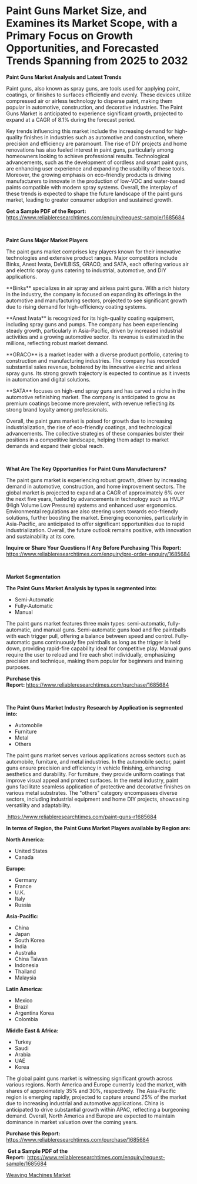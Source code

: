 <p><h1>Paint Guns Market Size, and Examines its Market Scope, with a Primary Focus on Growth Opportunities, and Forecasted Trends Spanning from 2025 to 2032</h1></p><p><strong>Paint Guns Market Analysis and Latest Trends</strong></p>
<p><p>Paint guns, also known as spray guns, are tools used for applying paint, coatings, or finishes to surfaces efficiently and evenly. These devices utilize compressed air or airless technology to disperse paint, making them popular in automotive, construction, and decorative industries. The Paint Guns Market is anticipated to experience significant growth, projected to expand at a CAGR of 8.1% during the forecast period. </p><p>Key trends influencing this market include the increasing demand for high-quality finishes in industries such as automotive and construction, where precision and efficiency are paramount. The rise of DIY projects and home renovations has also fueled interest in paint guns, particularly among homeowners looking to achieve professional results. Technological advancements, such as the development of cordless and smart paint guns, are enhancing user experience and expanding the usability of these tools. Moreover, the growing emphasis on eco-friendly products is driving manufacturers to innovate in the production of low-VOC and water-based paints compatible with modern spray systems. Overall, the interplay of these trends is expected to shape the future landscape of the paint guns market, leading to greater consumer adoption and sustained growth.</p></p>
<p><strong>Get a Sample PDF of the Report:&nbsp;</strong> <a href="https://www.reliableresearchtimes.com/enquiry/request-sample/1685684?utm_campaign=2007&utm_medium=2&utm_source=Github&utm_content=ia&utm_term=08042025&utm_id=paint-guns">https://www.reliableresearchtimes.com/enquiry/request-sample/1685684</a></p>
<p>&nbsp;</p>
<p><strong>Paint Guns Major Market Players</strong></p>
<p><p>The paint guns market comprises key players known for their innovative technologies and extensive product ranges. Major competitors include Binks, Anest Iwata, DeVILBISS, GRACO, and SATA, each offering various air and electric spray guns catering to industrial, automotive, and DIY applications.</p><p>**Binks** specializes in air spray and airless paint guns. With a rich history in the industry, the company is focused on expanding its offerings in the automotive and manufacturing sectors, projected to see significant growth due to rising demand for high-efficiency coating systems.</p><p>**Anest Iwata** is recognized for its high-quality coating equipment, including spray guns and pumps. The company has been experiencing steady growth, particularly in Asia-Pacific, driven by increased industrial activities and a growing automotive sector. Its revenue is estimated in the millions, reflecting robust market demand.</p><p>**GRACO** is a market leader with a diverse product portfolio, catering to construction and manufacturing industries. The company has recorded substantial sales revenue, bolstered by its innovative electric and airless spray guns. Its strong growth trajectory is expected to continue as it invests in automation and digital solutions.</p><p>**SATA** focuses on high-end spray guns and has carved a niche in the automotive refinishing market. The company is anticipated to grow as premium coatings become more prevalent, with revenue reflecting its strong brand loyalty among professionals.</p><p>Overall, the paint guns market is poised for growth due to increasing industrialization, the rise of eco-friendly coatings, and technological advancements. The collective strategies of these companies bolster their positions in a competitive landscape, helping them adapt to market demands and expand their global reach.</p></p>
<p>&nbsp;</p>
<p><strong>What Are The Key Opportunities For Paint Guns Manufacturers?</strong></p>
<p><p>The paint guns market is experiencing robust growth, driven by increasing demand in automotive, construction, and home improvement sectors. The global market is projected to expand at a CAGR of approximately 6% over the next five years, fueled by advancements in technology such as HVLP (High Volume Low Pressure) systems and enhanced user ergonomics. Environmental regulations are also steering users towards eco-friendly solutions, further boosting the market. Emerging economies, particularly in Asia-Pacific, are anticipated to offer significant opportunities due to rapid industrialization. Overall, the future outlook remains positive, with innovation and sustainability at its core.</p></p>
<p><strong>Inquire or Share Your Questions If Any Before Purchasing This Report:</strong> <a href="https://www.reliableresearchtimes.com/enquiry/pre-order-enquiry/1685684?utm_campaign=2007&utm_medium=2&utm_source=Github&utm_content=ia&utm_term=08042025&utm_id=paint-guns">https://www.reliableresearchtimes.com/enquiry/pre-order-enquiry/1685684</a></p>
<p>&nbsp;</p>
<p><strong>Market Segmentation</strong></p>
<p><strong>The Paint Guns Market Analysis by types is segmented into:</strong></p>
<p><ul><li>Semi-Automatic</li><li>Fully-Automatic</li><li>Manual</li></ul></p>
<p><p>The paint guns market features three main types: semi-automatic, fully-automatic, and manual guns. Semi-automatic guns load and fire paintballs with each trigger pull, offering a balance between speed and control. Fully-automatic guns continuously fire paintballs as long as the trigger is held down, providing rapid-fire capability ideal for competitive play. Manual guns require the user to reload and fire each shot individually, emphasizing precision and technique, making them popular for beginners and training purposes.</p></p>
<p><strong>Purchase this Report:&nbsp;</strong><a href="https://www.reliableresearchtimes.com/purchase/1685684?utm_campaign=2007&utm_medium=2&utm_source=Github&utm_content=ia&utm_term=08042025&utm_id=paint-guns">https://www.reliableresearchtimes.com/purchase/1685684</a></p>
<p>&nbsp;</p>
<p><strong>The Paint Guns Market Industry Research by Application is segmented into:</strong></p>
<p><ul><li>Automobile</li><li>Furniture</li><li>Metal</li><li>Others</li></ul></p>
<p><p>The paint guns market serves various applications across sectors such as automobile, furniture, and metal industries. In the automobile sector, paint guns ensure precision and efficiency in vehicle finishing, enhancing aesthetics and durability. For furniture, they provide uniform coatings that improve visual appeal and protect surfaces. In the metal industry, paint guns facilitate seamless application of protective and decorative finishes on various metal substrates. The "others" category encompasses diverse sectors, including industrial equipment and home DIY projects, showcasing versatility and adaptability.</p></p>
<p><a href="https://www.reliableresearchtimes.com/paint-guns-r1685684?utm_campaign=2007&utm_medium=2&utm_source=Github&utm_content=ia&utm_term=08042025&utm_id=paint-guns">&nbsp;https://www.reliableresearchtimes.com/paint-guns-r1685684</a></p>
<p><strong>In terms of Region, the Paint Guns Market Players available by Region are:</strong></p>
<p>
    <p> <strong> North America: </strong>
        <ul>
            <li>United States</li>
            <li>Canada</li>
        </ul>
        </p> 
    <p> <strong> Europe: </strong>
        <ul>
            <li>Germany</li>
            <li>France</li>
            <li>U.K.</li>
            <li>Italy</li>
            <li>Russia</li>
        </ul>
        </p> 
    <p> <strong> Asia-Pacific: </strong>
        <ul>
            <li>China</li>
            <li>Japan</li>
            <li>South Korea</li>
            <li>India</li>
            <li>Australia</li>
            <li>China Taiwan</li>
            <li>Indonesia</li>
            <li>Thailand</li>
            <li>Malaysia</li>
        </ul>
        </p> 
    <p> <strong> Latin America: </strong>
        <ul>
            <li>Mexico</li>
            <li>Brazil</li>
            <li>Argentina Korea</li>
            <li>Colombia</li>
        </ul>
        </p> 
    <p> <strong> Middle East & Africa: </strong>
        <ul>
            <li>Turkey</li>
            <li>Saudi</li>
            <li>Arabia</li>
            <li>UAE</li>
            <li>Korea</li>
        </ul>
    </p>
    </p>
<p><p>The global paint guns market is witnessing significant growth across various regions. North America and Europe currently lead the market, with shares of approximately 35% and 30%, respectively. The Asia-Pacific region is emerging rapidly, projected to capture around 25% of the market due to increasing industrial and automotive applications. China is anticipated to drive substantial growth within APAC, reflecting a burgeoning demand. Overall, North America and Europe are expected to maintain dominance in market valuation over the coming years.</p></p>
<p><strong>Purchase this Report: </strong><a href="https://www.reliableresearchtimes.com/purchase/1685684?utm_campaign=2007&utm_medium=2&utm_source=Github&utm_content=ia&utm_term=08042025&utm_id=paint-guns">https://www.reliableresearchtimes.com/purchase/1685684</a></p>
<p>&nbsp;<strong>Get a Sample PDF of the Report:&nbsp;&nbsp;</strong><a href="https://www.reliableresearchtimes.com/enquiry/request-sample/1685684?utm_campaign=2007&utm_medium=2&utm_source=Github&utm_content=ia&utm_term=08042025&utm_id=paint-guns">https://www.reliableresearchtimes.com/enquiry/request-sample/1685684</a></p>
<p><strong></strong></p>
<p><p><a href="https://github.com/angelajermaine/Market-Research-Report-List-6/blob/main/weaving-machines-market.md?utm_campaign=2007&utm_medium=2&utm_source=Github&utm_content=ia&utm_term=08042025&utm_id=paint-guns">Weaving Machines Market</a></p></p>